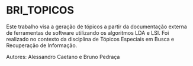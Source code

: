 # BRI_TOPICOS

Este trabalho visa a geração de tópicos a partir da documentação externa de ferramentas de software utilizando os algoritmos LDA e LSI. 
Foi realizado no contexto da disciplina de Tópicos Especiais em Busca e Recuperação de Informação.

Autores: Alessandro Caetano e Bruno Pedraça
